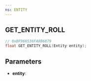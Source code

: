 ```yaml
---
ns: ENTITY
---
```

## GET_ENTITY_ROLL

```c
// 0xBF966536FA8B6879
float GET_ENTITY_ROLL(Entity entity);
```

## Parameters
* **entity**:
